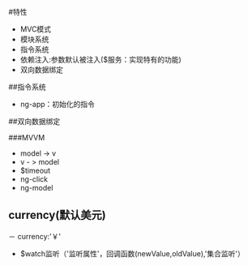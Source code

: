 #特性- MVC模式- 模块系统- 指令系统- 依赖注入:参数默认被注入($服务：实现特有的功能)- 双向数据绑定##指令系统- ng-app：初始化的指令##双向数据绑定###MVVM - model -> v- v  - > model- $timeout- ng-click- ng-model## currency(默认美元) － currency:'￥'- $watch监听（'监听属性'，回调函数(newValue,oldValue),'集合监听'）